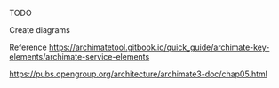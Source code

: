 TODO 

Create diagrams

Reference https://archimatetool.gitbook.io/quick_guide/archimate-key-elements/archimate-service-elements

https://pubs.opengroup.org/architecture/archimate3-doc/chap05.html
